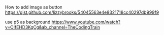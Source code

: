 How to add image as button
https://gist.github.com/lizzybrooks/54045563e4e8321718cc40297db999f9

use p5 as background
https://www.youtube.com/watch?v=OIfEHD3KqCg&ab_channel=TheCodingTrain
